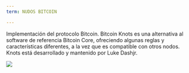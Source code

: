 ```yaml
---
term: NUDOS BITCOIN

---
```

Implementación del protocolo Bitcoin. Bitcoin Knots es una alternativa al software de referencia Bitcoin Core, ofreciendo algunas reglas y características diferentes, a la vez que es compatible con otros nodos. Knots está desarrollado y mantenido por Luke Dashjr.

![](../../dictionnaire/assets/51.webp)